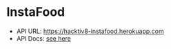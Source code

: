 # InstaFood

- API URL: https://hacktiv8-instafood.herokuapp.com
- API Docs: [see here](api_docs.md)
